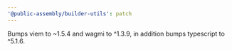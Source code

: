 ```yaml
---
'@public-assembly/builder-utils': patch
---
```


Bumps viem to ~1.5.4 and wagmi to ^1.3.9, in addition bumps typescript to ^5.1.6.
